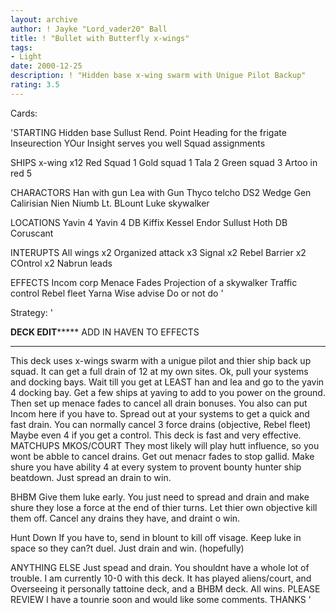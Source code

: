 ```yaml
---
layout: archive
author: ! Jayke "Lord_vader20" Ball
title: ! "Bullet with Butterfly x-wings"
tags:
- Light
date: 2000-12-25
description: ! "Hidden base x-wing swarm with Unigue Pilot Backup"
rating: 3.5
---
```

Cards: 

'STARTING
Hidden base
Sullust
Rend. Point
Heading for the frigate
Inseurection
YOur Insight serves you well
Squad assignments

SHIPS
x-wing x12
Red Squad 1
Gold squad 1
Tala 2
Green squad 3
Artoo in red 5

CHARACTORS
Han with gun
Lea with Gun
Thyco telcho
DS2 Wedge
Gen Calirisian
Nien Niumb
Lt. BLount
Luke skywalker

LOCATIONS
Yavin 4
Yavin 4 DB
Kiffix
Kessel
Endor
Sullust
Hoth DB
Coruscant

INTERUPTS
All wings x2
Organized attack x3
Signal x2
Rebel Barrier x2
COntrol x2
Nabrun leads

EFFECTS
Incom corp
Menace Fades
Projection of a skywalker
Traffic control
Rebel fleet
Yarna
Wise advise
Do or not do '

Strategy: '

**********DECK EDIT***************
ADD IN HAVEN TO EFFECTS
**********************************


This deck uses x-wings swarm with a unigue pilot and thier ship back up squad. It can get a full drain of 12 at my own sites.
Ok, pull your systems and docking bays. Wait till you get at LEAST han and lea and go to the yavin 4 docking bay. Get a few ships at yaving to add to you power on the ground. Then set up menace fades to cancel all drain bonuses. You also can put Incom here if you have to. Spread out at your systems to get a quick and fast drain. You can normally cancel 3 force drains (objective, Rebel fleet) Maybe even 4 if you get a control. This deck is fast and very effective.
MATCHUPS
MKOS/COURT They most likely will play hutt influence, so you wont be  abble to cancel drains. Get out menacr fades to stop gallid. Make shure you have ability 4 at every system to provent bounty hunter ship beatdown. Just spread an drain to win.

BHBM Give them luke early. You just need to spread and drain and make shure they lose a force at the end of thier turns. Let thier own objective kill them off. Cancel any drains they have, and draint o win.

Hunt Down If you have to, send in blount to kill off visage. Keep luke in space so they can?t duel. Just drain and win. (hopefully)

ANYTHING ELSE Just spead and drain. You shouldnt have a whole lot of trouble. I am currently 10-0 with this deck. It has played aliens/court, and Overseeing it personally tattoine deck, and a BHBM deck. All wins. PLEASE REVIEW I have a tounrie soon and would like some comments. THANKS  '